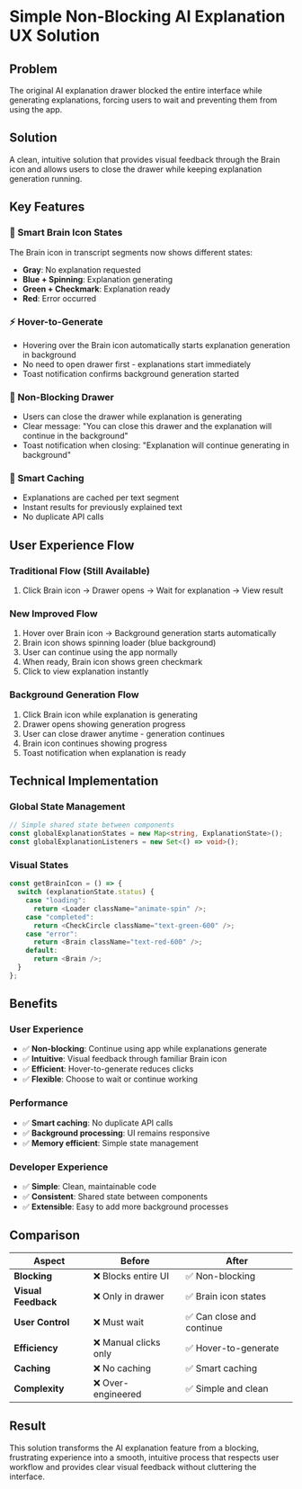 # Simple Non-Blocking AI Explanation UX Solution

## Problem

The original AI explanation drawer blocked the entire interface while generating explanations, forcing users to wait and preventing them from using the app.

## Solution

A clean, intuitive solution that provides visual feedback through the Brain icon and allows users to close the drawer while keeping explanation generation running.

## Key Features

### 🧠 Smart Brain Icon States

The Brain icon in transcript segments now shows different states:

- **Gray**: No explanation requested
- **Blue + Spinning**: Explanation generating
- **Green + Checkmark**: Explanation ready
- **Red**: Error occurred

### ⚡ Hover-to-Generate

- Hovering over the Brain icon automatically starts explanation generation in background
- No need to open drawer first - explanations start immediately
- Toast notification confirms background generation started

### 🚪 Non-Blocking Drawer

- Users can close the drawer while explanation is generating
- Clear message: "You can close this drawer and the explanation will continue in the background"
- Toast notification when closing: "Explanation will continue generating in background"

### 💾 Smart Caching

- Explanations are cached per text segment
- Instant results for previously explained text
- No duplicate API calls

## User Experience Flow

### Traditional Flow (Still Available)

1. Click Brain icon → Drawer opens → Wait for explanation → View result

### New Improved Flow

1. Hover over Brain icon → Background generation starts automatically
2. Brain icon shows spinning loader (blue background)
3. User can continue using the app normally
4. When ready, Brain icon shows green checkmark
5. Click to view explanation instantly

### Background Generation Flow

1. Click Brain icon while explanation is generating
2. Drawer opens showing generation progress
3. User can close drawer anytime - generation continues
4. Brain icon continues showing progress
5. Toast notification when explanation is ready

## Technical Implementation

### Global State Management

```typescript
// Simple shared state between components
const globalExplanationStates = new Map<string, ExplanationState>();
const globalExplanationListeners = new Set<() => void>();
```

### Visual States

```typescript
const getBrainIcon = () => {
  switch (explanationState.status) {
    case "loading":
      return <Loader className="animate-spin" />;
    case "completed":
      return <CheckCircle className="text-green-600" />;
    case "error":
      return <Brain className="text-red-600" />;
    default:
      return <Brain />;
  }
};
```

## Benefits

### User Experience

- ✅ **Non-blocking**: Continue using app while explanations generate
- ✅ **Intuitive**: Visual feedback through familiar Brain icon
- ✅ **Efficient**: Hover-to-generate reduces clicks
- ✅ **Flexible**: Choose to wait or continue working

### Performance

- ✅ **Smart caching**: No duplicate API calls
- ✅ **Background processing**: UI remains responsive
- ✅ **Memory efficient**: Simple state management

### Developer Experience

- ✅ **Simple**: Clean, maintainable code
- ✅ **Consistent**: Shared state between components
- ✅ **Extensible**: Easy to add more background processes

## Comparison

| Aspect              | Before                | After                     |
| ------------------- | --------------------- | ------------------------- |
| **Blocking**        | ❌ Blocks entire UI   | ✅ Non-blocking           |
| **Visual Feedback** | ❌ Only in drawer     | ✅ Brain icon states      |
| **User Control**    | ❌ Must wait          | ✅ Can close and continue |
| **Efficiency**      | ❌ Manual clicks only | ✅ Hover-to-generate      |
| **Caching**         | ❌ No caching         | ✅ Smart caching          |
| **Complexity**      | ❌ Over-engineered    | ✅ Simple and clean       |

## Result

This solution transforms the AI explanation feature from a blocking, frustrating experience into a smooth, intuitive process that respects user workflow and provides clear visual feedback without cluttering the interface.
